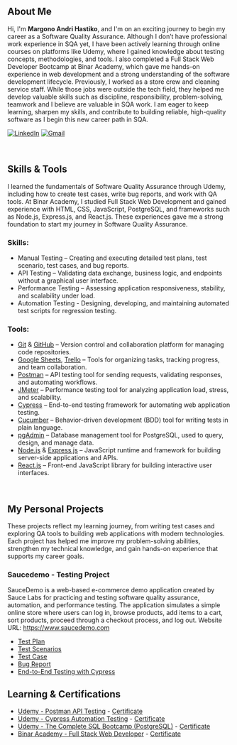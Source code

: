 ## About Me

Hi, I'm **Margono Andri Hastiko**, and I'm on an exciting journey to begin my career as a Software Quality Assurance.
Although I don’t have professional work experience in SQA yet, I have been actively learning through online courses on platforms like Udemy, where I gained knowledge about testing concepts, methodologies, and tools. I also completed a Full Stack Web Developer Bootcamp at Binar Academy, which gave me hands-on experience in web development and a strong understanding of the software development lifecycle.
Previously, I worked as a store crew and cleaning service staff. While those jobs were outside the tech field, they helped me develop valuable skills such as discipline, responsibility, problem-solving, teamwork and I believe are valuable in SQA work.
I am eager to keep learning, sharpen my skills, and contribute to building reliable, high-quality software as I begin this new career path in SQA.

[![LinkedIn](https://img.shields.io/badge/linkedin-%230077B5.svg?style=for-the-badge&logo=linkedin&logoColor=white)](https://www.linkedin.com/in/masandri) [![Gmail](https://img.shields.io/badge/Gmail-D14836?style=for-the-badge&logo=gmail&logoColor=white)](mailto:mgoandri.has@gmail.com)

&nbsp;

## Skills & Tools

I learned the fundamentals of Software Quality Assurance through Udemy, including how to create test cases, write bug reports, and work with QA tools. At Binar Academy, I studied Full Stack Web Development and gained experience with HTML, CSS, JavaScript, PostgreSQL, and frameworks such as Node.js, Express.js, and React.js. These experiences gave me a strong foundation to start my journey in Software Quality Assurance.

### Skills:

- Manual Testing – Creating and executing detailed test plans, test scenario, test cases, and bug reports.
- API Testing – Validating data exchange, business logic, and endpoints without a graphical user interface.
- Performance Testing – Assessing application responsiveness, stability, and scalability under load.
- Automation Testing - Designing, developing, and maintaining automated test scripts for regression testing.

### Tools:

- [Git](https://git-scm.com) & [GitHub](https://github.com/) – Version control and collaboration platform for managing code repositories.
- [Google Sheets](https://workspace.google.com/intl/en_id/products/sheets/), [Trello](https://trello.com/) – Tools for organizing tasks, tracking progress, and team collaboration.
- [Postman](https://www.postman.com) – API testing tool for sending requests, validating responses, and automating workflows.
- [JMeter](https://jmeter.apache.org) – Performance testing tool for analyzing application load, stress, and scalability.
- [Cypress](https://www.cypress.io) – End-to-end testing framework for automating web application testing.
- [Cucumber](https://cucumber.io/docs) – Behavior-driven development (BDD) tool for writing tests in plain language.
- [pgAdmin](https://www.pgadmin.org) – Database management tool for PostgreSQL, used to query, design, and manage data.
- [Node.js](https://nodejs.org/en/about) & [Express.js](https://expressjs.com) – JavaScript runtime and framework for building server-side applications and APIs.
- [React.js](https://react.dev) – Front-end JavaScript library for building interactive user interfaces.

&nbsp;

## My Personal Projects

These projects reflect my learning journey, from writing test cases and exploring QA tools to building web applications with modern technologies. Each project has helped me improve my problem-solving abilities, strengthen my technical knowledge, and gain hands-on experience that supports my career goals.

### Saucedemo - Testing Project

SauceDemo is a web-based e-commerce demo application created by Sauce Labs for practicing and testing software quality assurance, automation, and performance testing. The application simulates a simple online store where users can log in, browse products, add items to a cart, sort products, proceed through a checkout process, and log out. Website URL: <https://www.saucedemo.com>

- [Test Plan](https://docs.google.com/document/d/1K6Uy9S0fTBt9BNnOB806961vkUsOdrP_85xaJaBhA7I/edit?usp=sharing)
- [Test Scenarios](https://docs.google.com/spreadsheets/d/1HHHzich7DSBRshUM52Oa4IALYVs_Kr4EQYWsYU_KzLg/edit?usp=sharing)
- [Test Case](https://docs.google.com/spreadsheets/d/1siENwPxA8oznJOxxzRvNe0JyzJR890y4UB6dI8cOJgQ/edit?usp=sharing)
- [Bug Report](https://docs.google.com/spreadsheets/d/1Q4bFDRCV8Ad1ow6YMq5RU1CE6hG92h_gueQNyJibQYY/edit?usp=sharing)
- [End-to-End Testing with Cypress](https://github.com/mas-andri/QA-SauceDemo-CypressAutomation.git)
  <!-- - [Test Report]() -->
  &nbsp;

## Learning & Certifications

- [Udemy - Postman API Testing](https://www.udemy.com/course/postman-api-automation-testing-with-javascript) - [Certificate](https://www.udemy.com/certificate/UC-3f401565-a19a-424a-94d6-159f6c4a77b6/)
  <!-- - [Udemy - JMeter Performance Testing](https://www.udemy.com/course/learn-jmeter-from-scratch-performance-load-testing-tool) - [Certificate]() -->
- [Udemy - Cypress Automation Testing](https://www.udemy.com/course/postman-api-automation-testing-with-javascript) - [Certificate](https://www.udemy.com/certificate/UC-96c1241d-638f-4906-bedc-c6d3bd68eb6f/)
- [Udemy - The Complete SQL Bootcamp (PostgreSQL)](https://www.udemy.com/course/the-complete-sql-bootcamp/) - [Certificate](https://www.udemy.com/certificate/UC-23157a9b-51e8-42f5-b032-dfa7717e2703/)
- [Binar Academy - Full Stack Web Developer](https://www.binar.co.id) - [Certificate](https://drive.google.com/file/d/11Dv_lXRk7sCwNh85ci1BSF4dqPhp0kpg/view)
